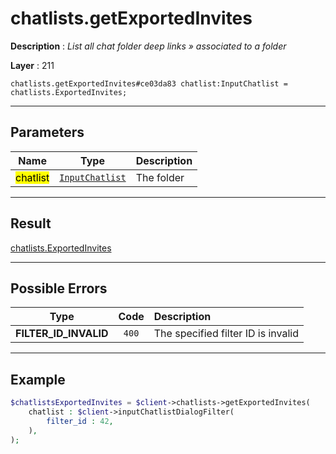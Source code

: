 # chatlists.getExportedInvites

**Description** : *List all chat folder deep links » associated to a folder*

**Layer** : 211

```tl
chatlists.getExportedInvites#ce03da83 chatlist:InputChatlist = chatlists.ExportedInvites;
```

---

## Parameters

| Name | Type | Description |
| :---: | :---: | :--- |
| <mark>chatlist</mark> | [`InputChatlist`](type/InputChatlist) | The folder |

---

## Result

[chatlists.ExportedInvites](type/chatlists.ExportedInvites)

---

## Possible Errors

| Type | Code | Description |
| :---: | :---: | :--- |
| **FILTER_ID_INVALID** | `400` | The specified filter ID is invalid |

---

## Example

```php
$chatlistsExportedInvites = $client->chatlists->getExportedInvites(
	chatlist : $client->inputChatlistDialogFilter(
		filter_id : 42,
	),
);
```